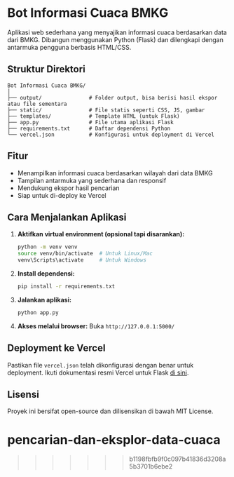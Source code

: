 # Bot Informasi Cuaca BMKG

Aplikasi web sederhana yang menyajikan informasi cuaca berdasarkan data dari BMKG. Dibangun menggunakan Python (Flask) dan dilengkapi dengan antarmuka pengguna berbasis HTML/CSS.

## Struktur Direktori

```
Bot Informasi Cuaca BMKG/
│
├── output/               # Folder output, bisa berisi hasil ekspor atau file sementara
├── static/               # File statis seperti CSS, JS, gambar
├── templates/            # Template HTML (untuk Flask)
├── app.py                # File utama aplikasi Flask
├── requirements.txt      # Daftar dependensi Python
└── vercel.json           # Konfigurasi untuk deployment di Vercel
```

## Fitur

- Menampilkan informasi cuaca berdasarkan wilayah dari data BMKG
- Tampilan antarmuka yang sederhana dan responsif
- Mendukung ekspor hasil pencarian
- Siap untuk di-deploy ke Vercel

## Cara Menjalankan Aplikasi

1. **Aktifkan virtual environment (opsional tapi disarankan):**

   ```bash
   python -m venv venv
   source venv/bin/activate  # Untuk Linux/Mac
   venv\Scripts\activate     # Untuk Windows
   ```

2. **Install dependensi:**

   ```bash
   pip install -r requirements.txt
   ```

3. **Jalankan aplikasi:**

   ```bash
   python app.py
   ```

4. **Akses melalui browser:**
   Buka `http://127.0.0.1:5000/`

## Deployment ke Vercel

Pastikan file `vercel.json` telah dikonfigurasi dengan benar untuk deployment. Ikuti dokumentasi resmi Vercel untuk Flask [di sini](https://vercel.com/docs/concepts/functions/serverless-functions/python).

## Lisensi

Proyek ini bersifat open-source dan dilisensikan di bawah MIT License.

# pencarian-dan-eksplor-data-cuaca

> > > > > > > b1198fbfb9f0c097b41836d3208a5b3701b6ebe2
